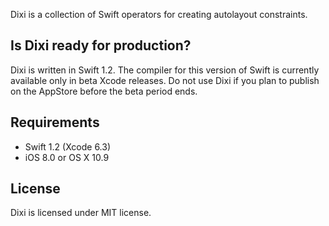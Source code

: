 Dixi is a collection of Swift operators for creating autolayout constraints.

## Is Dixi ready for production?
Dixi is written in Swift 1.2. The compiler for this version of Swift is currently available only in beta Xcode releases. Do not use Dixi if you plan to publish on the AppStore before the beta period ends.

## Requirements
- Swift 1.2 (Xcode 6.3)
- iOS 8.0 or OS X 10.9

## License
Dixi is licensed under MIT license.
